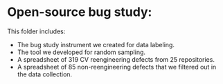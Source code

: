 # Open-source bug study:

This folder includes:
  - The bug study instrument we created for data labeling.
  - The tool we developed for random sampling.
  - A spreadsheet of 319 CV reengineering defects from 25 repositories.
  - A spreadsheet of 85 non-reengineering defects that we filtered out in the data collection.
